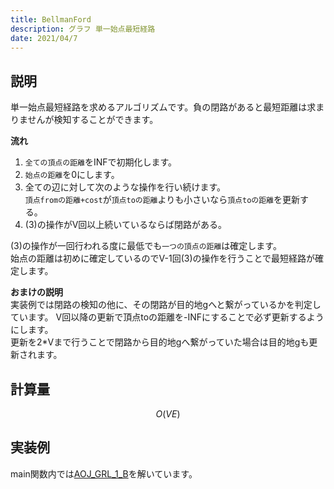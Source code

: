 ```yaml
---
title: BellmanFord
description: グラフ 単一始点最短経路
date: 2021/04/7
---
```


## 説明
単一始点最短経路を求めるアルゴリズムです。負の閉路があると最短距離は求まりませんが検知することができます。

**流れ**
1. `全ての頂点の距離`をINFで初期化します。
2. `始点の距離`を0にします。
3. 全ての辺に対して次のような操作を行い続けます。  
`頂点fromの距離+cost`が`頂点toの距離`よりも小さいなら`頂点toの距離`を更新する。
4. (3)の操作がV回以上続いているならば閉路がある。

(3)の操作が一回行われる度に最低でも`一つの頂点の距離`は確定します。  
始点の距離は初めに確定しているのでV-1回(3)の操作を行うことで最短経路が確定します。

**おまけの説明**  
実装例では閉路の検知の他に、その閉路が目的地gへと繋がっているかを判定しています。
V回以降の更新で頂点toの距離を-INFにすることで必ず更新するようにします。  
更新を2*Vまで行うことで閉路から目的地gへ繋がっていた場合は目的地gも更新されます。


## 計算量
$$
O(VE)
$$

## 実装例
main関数内では[AOJ_GRL_1_B](https://onlinejudge.u-aizu.ac.jp/courses/library/5/GRL/1/GRL_1_B)を解いています。

```cpp  import=/assets/Library/graph/bellmanford.cpp
```
